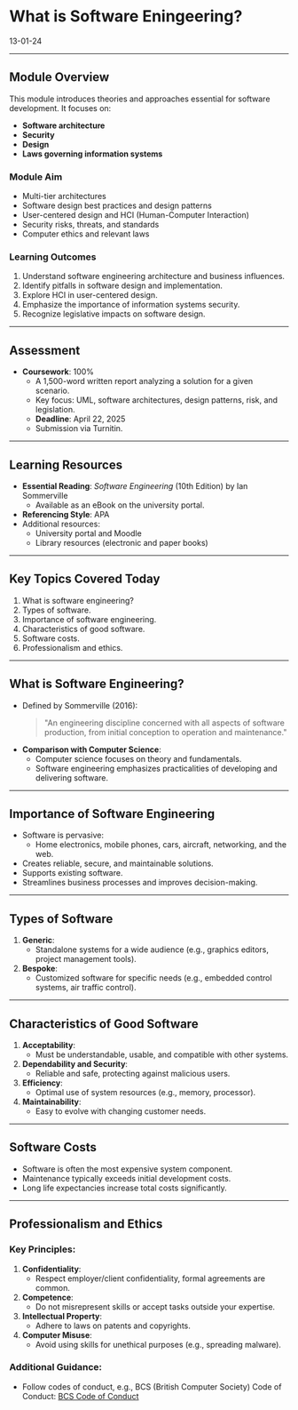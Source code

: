 # What is Software Eningeering?
13-01-24

---

## Module Overview
This module introduces theories and approaches essential for software development. It focuses on:
- **Software architecture**
- **Security**
- **Design**
- **Laws governing information systems**

### Module Aim
- Multi-tier architectures
- Software design best practices and design patterns
- User-centered design and HCI (Human-Computer Interaction)
- Security risks, threats, and standards
- Computer ethics and relevant laws

### Learning Outcomes
1. Understand software engineering architecture and business influences.
2. Identify pitfalls in software design and implementation.
3. Explore HCI in user-centered design.
4. Emphasize the importance of information systems security.
5. Recognize legislative impacts on software design.

---

## Assessment
- **Coursework**: 100%
  - A 1,500-word written report analyzing a solution for a given scenario.
  - Key focus: UML, software architectures, design patterns, risk, and legislation.
  - **Deadline**: April 22, 2025
  - Submission via Turnitin.

---

## Learning Resources
- **Essential Reading**: *Software Engineering* (10th Edition) by Ian Sommerville
  - Available as an eBook on the university portal.
- **Referencing Style**: APA
- Additional resources:
  - University portal and Moodle
  - Library resources (electronic and paper books)

---

## Key Topics Covered Today
1. What is software engineering?
2. Types of software.
3. Importance of software engineering.
4. Characteristics of good software.
5. Software costs.
6. Professionalism and ethics.

---

## What is Software Engineering?
- Defined by Sommerville (2016):
  > "An engineering discipline concerned with all aspects of software production, from initial conception to operation and maintenance."
- **Comparison with Computer Science**:
  - Computer science focuses on theory and fundamentals.
  - Software engineering emphasizes practicalities of developing and delivering software.

---

## Importance of Software Engineering
- Software is pervasive:
  - Home electronics, mobile phones, cars, aircraft, networking, and the web.
- Creates reliable, secure, and maintainable solutions.
- Supports existing software.
- Streamlines business processes and improves decision-making.

---

## Types of Software
1. **Generic**: 
   - Standalone systems for a wide audience (e.g., graphics editors, project management tools).
2. **Bespoke**:
   - Customized software for specific needs (e.g., embedded control systems, air traffic control).

---

## Characteristics of Good Software
1. **Acceptability**:
   - Must be understandable, usable, and compatible with other systems.
2. **Dependability and Security**:
   - Reliable and safe, protecting against malicious users.
3. **Efficiency**:
   - Optimal use of system resources (e.g., memory, processor).
4. **Maintainability**:
   - Easy to evolve with changing customer needs.

---

## Software Costs
- Software is often the most expensive system component.
- Maintenance typically exceeds initial development costs.
- Long life expectancies increase total costs significantly.

---

## Professionalism and Ethics
### Key Principles:
1. **Confidentiality**:
   - Respect employer/client confidentiality, formal agreements are common.
2. **Competence**:
   - Do not misrepresent skills or accept tasks outside your expertise.
3. **Intellectual Property**:
   - Adhere to laws on patents and copyrights.
4. **Computer Misuse**:
   - Avoid using skills for unethical purposes (e.g., spreading malware).

### Additional Guidance:
- Follow codes of conduct, e.g., BCS (British Computer Society) Code of Conduct:
  [BCS Code of Conduct](https://www.bcs.org/membership/become-a-member/bcs-code-of-conduct/)